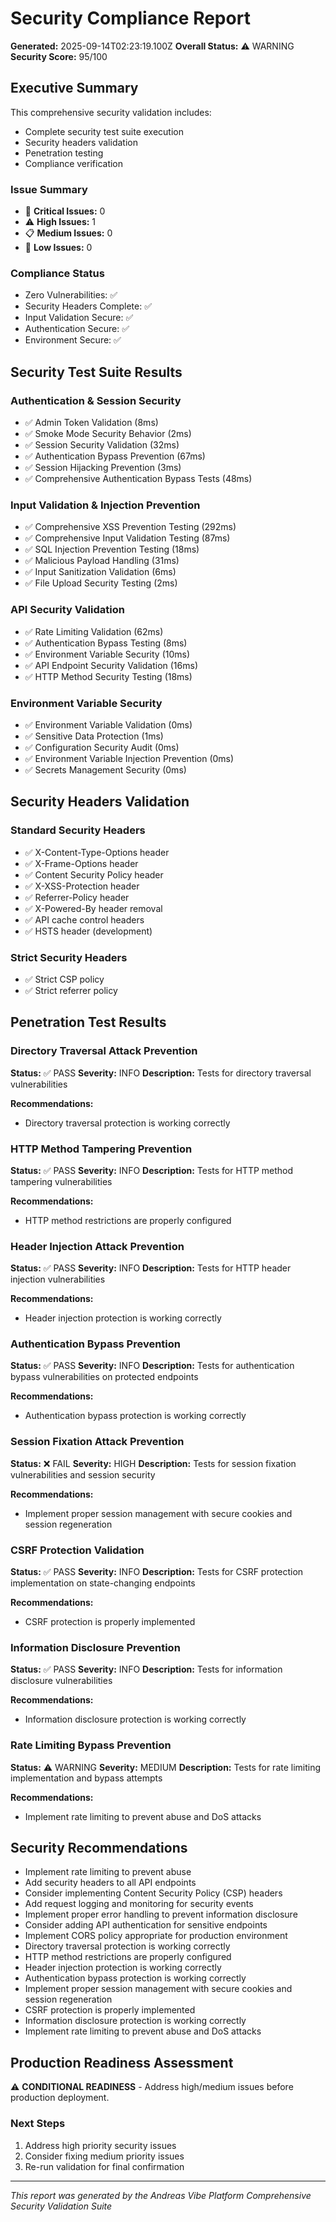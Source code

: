 
# Security Compliance Report

**Generated:** 2025-09-14T02:23:19.100Z
**Overall Status:** ⚠️ WARNING
**Security Score:** 95/100

## Executive Summary

This comprehensive security validation includes:
- Complete security test suite execution
- Security headers validation
- Penetration testing
- Compliance verification

### Issue Summary
- 🚨 **Critical Issues:** 0
- ⚠️ **High Issues:** 1
- 📋 **Medium Issues:** 0
- 📝 **Low Issues:** 0

### Compliance Status
- Zero Vulnerabilities: ✅
- Security Headers Complete: ✅
- Input Validation Secure: ✅
- Authentication Secure: ✅
- Environment Secure: ✅

## Security Test Suite Results

### Authentication & Session Security
- ✅ Admin Token Validation (8ms)
- ✅ Smoke Mode Security Behavior (2ms)
- ✅ Session Security Validation (32ms)
- ✅ Authentication Bypass Prevention (67ms)
- ✅ Session Hijacking Prevention (3ms)
- ✅ Comprehensive Authentication Bypass Tests (48ms)

### Input Validation & Injection Prevention
- ✅ Comprehensive XSS Prevention Testing (292ms)
- ✅ Comprehensive Input Validation Testing (87ms)
- ✅ SQL Injection Prevention Testing (18ms)
- ✅ Malicious Payload Handling (31ms)
- ✅ Input Sanitization Validation (6ms)
- ✅ File Upload Security Testing (2ms)

### API Security Validation
- ✅ Rate Limiting Validation (62ms)
- ✅ Authentication Bypass Testing (8ms)
- ✅ Environment Variable Security (10ms)
- ✅ API Endpoint Security Validation (16ms)
- ✅ HTTP Method Security Testing (18ms)

### Environment Variable Security
- ✅ Environment Variable Validation (0ms)
- ✅ Sensitive Data Protection (1ms)
- ✅ Configuration Security Audit (0ms)
- ✅ Environment Variable Injection Prevention (0ms)
- ✅ Secrets Management Security (0ms)

## Security Headers Validation

### Standard Security Headers
- ✅ X-Content-Type-Options header
- ✅ X-Frame-Options header
- ✅ Content Security Policy header
- ✅ X-XSS-Protection header
- ✅ Referrer-Policy header
- ✅ X-Powered-By header removal
- ✅ API cache control headers
- ✅ HSTS header (development)

### Strict Security Headers
- ✅ Strict CSP policy
- ✅ Strict referrer policy

## Penetration Test Results

### Directory Traversal Attack Prevention
**Status:** ✅ PASS
**Severity:** INFO
**Description:** Tests for directory traversal vulnerabilities

**Recommendations:**
- Directory traversal protection is working correctly

### HTTP Method Tampering Prevention
**Status:** ✅ PASS
**Severity:** INFO
**Description:** Tests for HTTP method tampering vulnerabilities

**Recommendations:**
- HTTP method restrictions are properly configured

### Header Injection Attack Prevention
**Status:** ✅ PASS
**Severity:** INFO
**Description:** Tests for HTTP header injection vulnerabilities

**Recommendations:**
- Header injection protection is working correctly

### Authentication Bypass Prevention
**Status:** ✅ PASS
**Severity:** INFO
**Description:** Tests for authentication bypass vulnerabilities on protected endpoints

**Recommendations:**
- Authentication bypass protection is working correctly

### Session Fixation Attack Prevention
**Status:** ❌ FAIL
**Severity:** HIGH
**Description:** Tests for session fixation vulnerabilities and session security

**Recommendations:**
- Implement proper session management with secure cookies and session regeneration

### CSRF Protection Validation
**Status:** ✅ PASS
**Severity:** INFO
**Description:** Tests for CSRF protection implementation on state-changing endpoints

**Recommendations:**
- CSRF protection is properly implemented

### Information Disclosure Prevention
**Status:** ✅ PASS
**Severity:** INFO
**Description:** Tests for information disclosure vulnerabilities

**Recommendations:**
- Information disclosure protection is working correctly

### Rate Limiting Bypass Prevention
**Status:** ⚠️ WARNING
**Severity:** MEDIUM
**Description:** Tests for rate limiting implementation and bypass attempts

**Recommendations:**
- Implement rate limiting to prevent abuse and DoS attacks


## Security Recommendations

- Implement rate limiting to prevent abuse
- Add security headers to all API endpoints
- Consider implementing Content Security Policy (CSP) headers
- Add request logging and monitoring for security events
- Implement proper error handling to prevent information disclosure
- Consider adding API authentication for sensitive endpoints
- Implement CORS policy appropriate for production environment
- Directory traversal protection is working correctly
- HTTP method restrictions are properly configured
- Header injection protection is working correctly
- Authentication bypass protection is working correctly
- Implement proper session management with secure cookies and session regeneration
- CSRF protection is properly implemented
- Information disclosure protection is working correctly
- Implement rate limiting to prevent abuse and DoS attacks

## Production Readiness Assessment

⚠️ **CONDITIONAL READINESS** - Address high/medium issues before production deployment.

### Next Steps
1. Address high priority security issues
2. Consider fixing medium priority issues
3. Re-run validation for final confirmation

---
*This report was generated by the Andreas Vibe Platform Comprehensive Security Validation Suite*
